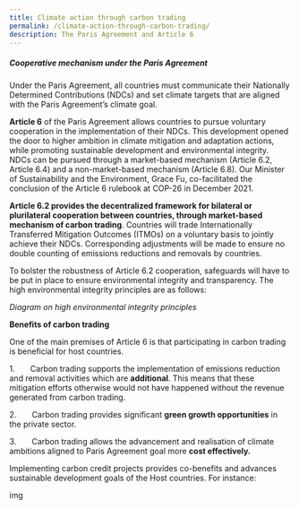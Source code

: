 ```yaml
---
title: Climate action through carbon trading
permalink: /climate-action-through-carbon-trading/
description: The Paris Agreement and Article 6
---
```

##### Cooperative mechanism under the Paris Agreement

Under the Paris Agreement, all countries must communicate their Nationally Determined Contributions (NDCs) and set climate targets that are aligned with the Paris Agreement’s climate goal.

**Article 6** of the Paris Agreement allows countries to pursue voluntary cooperation in the implementation of their NDCs. This development opened the door to higher ambition in climate mitigation and adaptation actions, while promoting sustainable development and environmental integrity. NDCs can be pursued through a market-based mechanism (Article 6.2, Article 6.4) and a non-market-based mechanism (Article 6.8). Our Minister of Sustainability and the Environment, Grace Fu, co-facilitated the conclusion of the Article 6 rulebook at COP-26 in December 2021.

**Article 6.2 provides the decentralized framework for bilateral or plurilateral cooperation between countries, through market-based mechanism of carbon trading**. Countries will trade Internationally Transferred Mitigation Outcomes (ITMOs) on a voluntary basis to jointly achieve their NDCs. Corresponding adjustments will be made to ensure no double counting of emissions reductions and removals by countries.

To bolster the robustness of Article 6.2 cooperation, safeguards will have to be put in place to ensure environmental integrity and transparency. The high environmental integrity principles are as follows:

*Diagram on high environmental integrity principles*

**Benefits of carbon trading**

One of the main premises of Article 6 is that participating in carbon trading is beneficial for host countries.

1.&nbsp;&nbsp;&nbsp;&nbsp;&nbsp;&nbsp; Carbon trading supports the implementation of emissions reduction and removal activities which are **additional**. This means that these mitigation efforts otherwise would not have happened without the revenue generated from carbon trading.

2.&nbsp;&nbsp;&nbsp;&nbsp;&nbsp;&nbsp; Carbon trading provides significant **green growth opportunities** in the private sector.

3.&nbsp;&nbsp;&nbsp;&nbsp;&nbsp;&nbsp; Carbon trading allows the advancement and realisation of climate ambitions aligned to Paris Agreement goal more **cost effectively.**

Implementing carbon credit projects provides co-benefits and advances sustainable development goals of the Host countries. For instance:

img